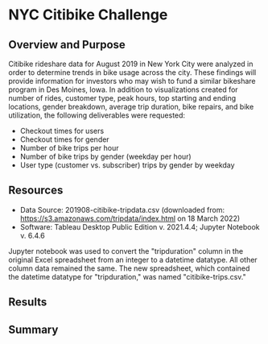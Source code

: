 # NYC Citibike Challenge
## Overview and Purpose
Citibike rideshare data for August 2019 in New York City were analyzed in order to determine trends in bike usage across the city.  These findings will provide information for investors who may wish to fund a similar bikeshare program in Des Moines, Iowa. In addition to visualizations created for number of rides, customer type, peak hours, top starting and ending locations, gender breakdown, average trip duration, bike repairs, and bike utilization, the following deliverables were requested:
  - Checkout times for users
  - Checkout times for gender
  - Number of bike trips per hour
  - Number of bike trips by gender (weekday per hour)
  - User type (customer vs. subscriber) trips by gender by weekday

## Resources
- Data Source: 201908-citibike-tripdata.csv (downloaded from: https://s3.amazonaws.com/tripdata/index.html on 18 March 2022)
- Software: Tableau Desktop Public Edition v. 2021.4.4; Jupyter Notebook v. 6.4.6

Jupyter notebook was used to convert the "tripduration" column in the original Excel spreadsheet from an integer to a datetime datatype.  All other column data remained the same.  The new spreadsheet, which contained the datetime datatype for "tripduration," was named "citibike-trips.csv."

## Results


## Summary
